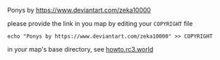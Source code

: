 Ponys by https://www.deviantart.com/zeka10000

please provide the link in you map by editing your `COPYRIGHT` file

```
echo "Ponys by https://www.deviantart.com/zeka10000" >> COPYRIGHT
```

in your map's base directory, see [howto.rc3.world](https://howto.rc3.world/maps.en.html#licenses)


